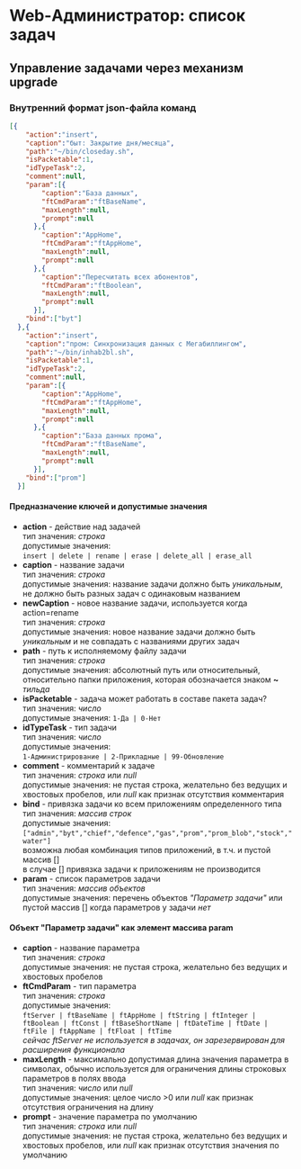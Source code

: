 # Web-Администратор: список задач

## Управление задачами через механизм upgrade

### Внутренний формат json-файла команд

```json
[{
    "action":"insert",
    "caption":"быт: Закрытие дня/месяца",
    "path":"~/bin/closeday.sh",
    "isPacketable":1,
    "idTypeTask":2,
    "comment":null,
    "param":[{
        "caption":"База данных",
        "ftCmdParam":"ftBaseName",
        "maxLength":null,
        "prompt":null
      },{
        "caption":"AppHome",
        "ftCmdParam":"ftAppHome",
        "maxLength":null,
        "prompt":null
      },{
        "caption":"Пересчитать всех абонентов",
        "ftCmdParam":"ftBoolean",
        "maxLength":null,
        "prompt":null
      }],
    "bind":["byt"]
  },{
    "action":"insert",
    "caption":"пром: Синхронизация данных с Мегабиллингом",
    "path":"~/bin/inhab2bl.sh",
    "isPacketable":1,
    "idTypeTask":2,
    "comment":null,
    "param":[{
        "caption":"AppHome",
        "ftCmdParam":"ftAppHome",
        "maxLength":null,
        "prompt":null
      },{
        "caption":"База данных прома",
        "ftCmdParam":"ftBaseName",
        "maxLength":null,
        "prompt":null
      }],
    "bind":["prom"]
  }]
```

#### Предназначение ключей и допустимые значения

* **action** - действие над задачей\
тип значения: *строка*\
допустимые значения:\
`insert | delete | rename | erase | delete_all | erase_all`
* **caption** - название задачи\
тип значения: *строка*\
допустимые значения: название задачи должно быть *уникальным*, не должно быть разных задач с одинаковым названием
* **newCaption** - новое название задачи, используется когда action=rename\
тип значения: *строка*\
допустимые значения: новое название задачи должно быть *уникальным* и не совпадать с названиями других задач
* **path** - путь к исполняемому файлу задачи\
тип значения: *строка*\
допустимые значения: абсолютный путь или относительный, относительно папки приложения, которая обозначается знаком **~** *тильда*
* **isPacketable** - задача может работать в составе пакета задач?\
тип значения: *число*\
допустимые значения: `1-Да | 0-Нет`
* **idTypeTask** - тип задачи\
тип значения: *число*\
допустимые значения:\
`1-Администрирование | 2-Прикладные | 99-Обновление`
* **comment** - комментарий к задаче\
тип значения: *строка* или *null*\
допустимые значения: не пустая строка, желательно без ведущих и хвостовых пробелов, или *null* как признак отсутствия комментария
* **bind** - привязка задачи ко всем приложениям определенного типа\
тип значения: *массив строк*\
допустимые значения:\
`["admin","byt","chief","defence","gas","prom","prom_blob","stock","water"]`\
возможна любая комбинация типов приложений, в т.ч. и пустой массив []\
в случае [] привязка задачи к приложениям не производится
* **param** - список параметров задачи\
тип значения: *массив объектов*\
допустимые значения: перечень объектов *"Параметр задачи"* или пустой массив [] когда параметров у задачи *нет*

#### Объект "Параметр задачи" как элемент массива param

* **caption** - название параметра\
тип значения: *строка*\
допустимые значения: не пустая строка, желательно без ведущих и хвостовых пробелов
* **ftCmdParam** - тип параметра\
тип значения: *строка*\
допустимые значения:\
`ftServer | ftBaseName | ftAppHome | ftString | ftInteger | ftBoolean | ftConst | ftBaseShortName | ftDateTime | ftDate | ftFile | ftAppName | ftFloat | ftTime`\
*сейчас ftServer не используется в задачах, он зарезервирован для расширения функционала*
* **maxLength** - максимально допустимая длина значения параметра в символах, обычно используется для ограничения длины строковых параметров в полях ввода\
тип значения: *число* или *null*\
допустимые значения: целое число >0 или *null* как признак отсутствия ограничения на длину
* **prompt** - значение параметра по умолчанию\
тип значения: *строка* или *null*\
допустимые значения: не пустая строка, желательно без ведущих и хвостовых пробелов, или *null* как признак отсутствия значения по умолчанию

